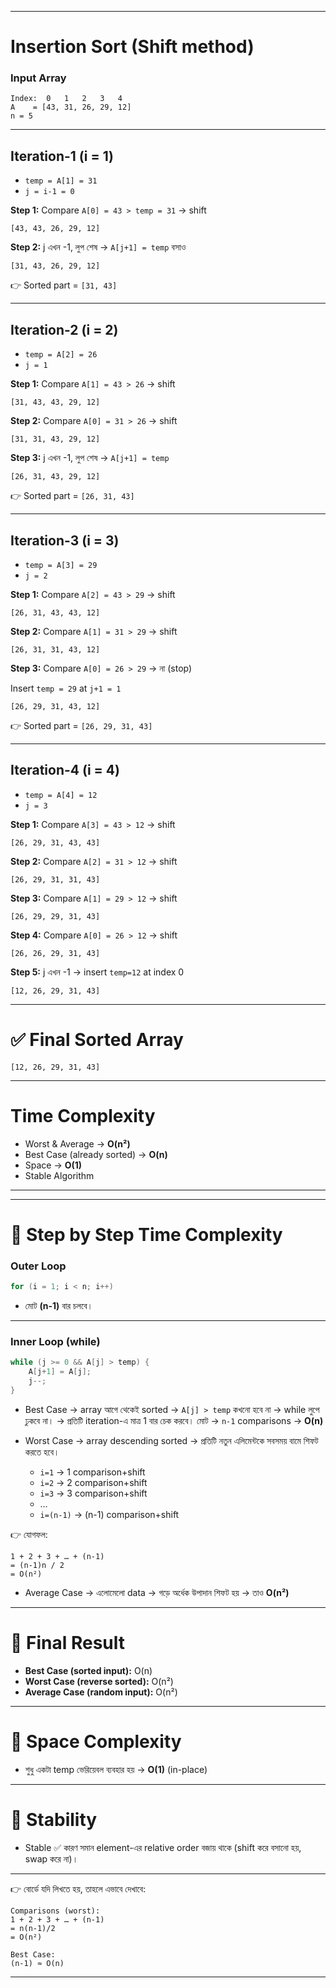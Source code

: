 
---

# Insertion Sort (Shift method)

### Input Array

```
Index:  0   1   2   3   4
A    = [43, 31, 26, 29, 12]
n = 5
```

---

## Iteration-1 (i = 1)

* `temp = A[1] = 31`
* `j = i-1 = 0`

**Step 1:** Compare `A[0] = 43 > temp = 31` → shift

```
[43, 43, 26, 29, 12]
```

**Step 2:** j এখন -1, লুপ শেষ → `A[j+1] = temp` বসাও

```
[31, 43, 26, 29, 12]
```

👉 Sorted part = `[31, 43]`

---

## Iteration-2 (i = 2)

* `temp = A[2] = 26`
* `j = 1`

**Step 1:** Compare `A[1] = 43 > 26` → shift

```
[31, 43, 43, 29, 12]
```

**Step 2:** Compare `A[0] = 31 > 26` → shift

```
[31, 31, 43, 29, 12]
```

**Step 3:** j এখন -1, লুপ শেষ → `A[j+1] = temp`

```
[26, 31, 43, 29, 12]
```

👉 Sorted part = `[26, 31, 43]`

---

## Iteration-3 (i = 3)

* `temp = A[3] = 29`
* `j = 2`

**Step 1:** Compare `A[2] = 43 > 29` → shift

```
[26, 31, 43, 43, 12]
```

**Step 2:** Compare `A[1] = 31 > 29` → shift

```
[26, 31, 31, 43, 12]
```

**Step 3:** Compare `A[0] = 26 > 29` → না (stop)

Insert `temp = 29` at `j+1 = 1`

```
[26, 29, 31, 43, 12]
```

👉 Sorted part = `[26, 29, 31, 43]`

---

## Iteration-4 (i = 4)

* `temp = A[4] = 12`
* `j = 3`

**Step 1:** Compare `A[3] = 43 > 12` → shift

```
[26, 29, 31, 43, 43]
```

**Step 2:** Compare `A[2] = 31 > 12` → shift

```
[26, 29, 31, 31, 43]
```

**Step 3:** Compare `A[1] = 29 > 12` → shift

```
[26, 29, 29, 31, 43]
```

**Step 4:** Compare `A[0] = 26 > 12` → shift

```
[26, 26, 29, 31, 43]
```

**Step 5:** j এখন -1 → insert `temp=12` at index 0

```
[12, 26, 29, 31, 43]
```

---

# ✅ Final Sorted Array

```
[12, 26, 29, 31, 43]
```

---

# Time Complexity

* Worst & Average → **O(n²)**
* Best Case (already sorted) → **O(n)**
* Space → **O(1)**
* Stable Algorithm

---

---

# 🔵 Step by Step Time Complexity

### Outer Loop

```cpp
for (i = 1; i < n; i++)
```

* মোট **(n-1)** বার চলবে।

---

### Inner Loop (while)

```cpp
while (j >= 0 && A[j] > temp) {
    A[j+1] = A[j];
    j--;
}
```

* Best Case → array আগে থেকেই sorted → `A[j] > temp` কখনো হবে না → while লুপে ঢুকবে না।
  → প্রতিটি iteration-এ মাত্র 1 বার চেক করবে।
  মোট → `n-1` comparisons → **O(n)**

* Worst Case → array descending sorted → প্রতিটি নতুন এলিমেন্টকে সবসময় বামে শিফট করতে হবে।

  * `i=1` → 1 comparison+shift
  * `i=2` → 2 comparison+shift
  * `i=3` → 3 comparison+shift
  * …
  * `i=(n-1)` → (n-1) comparison+shift

👉 যোগফল:

```
1 + 2 + 3 + … + (n-1)
= (n-1)n / 2
= O(n²)
```

* Average Case → এলোমেলো data → গড়ে অর্ধেক উপাদান শিফট হয় → তাও **O(n²)**

---

# 🔵 Final Result

* **Best Case (sorted input):** O(n)
* **Worst Case (reverse sorted):** O(n²)
* **Average Case (random input):** O(n²)

---

# 🔵 Space Complexity

* শুধু একটা temp ভেরিয়েবল ব্যবহার হয় → **O(1)** (in-place)

---

# 🔵 Stability

* Stable ✅ কারণ সমান element-এর relative order বজায় থাকে (shift করে বসানো হয়, swap করে না)।

---

👉 বোর্ডে যদি লিখতে হয়, তাহলে এভাবে দেখাবে:

```
Comparisons (worst):
1 + 2 + 3 + … + (n-1)
= n(n-1)/2
= O(n²)

Best Case:
(n-1) ≈ O(n)
```

---


